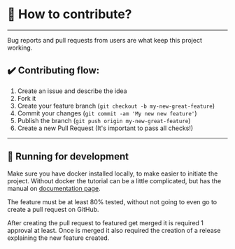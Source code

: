 <h1> 🤔 How to contribute? </h1>

---

Bug reports and pull requests from users are what keep this project working.

<h2>✔️ Contributing flow: </h2>

1. Create an issue and describe the idea
2. Fork it
3. Create your feature branch (`git checkout -b my-new-great-feature`)
4. Commit your changes (`git commit -am 'My new new feature'`)
5. Publish the branch (`git push origin my-new-great-feature`)
6. Create a new Pull Request (It's important to pass all checks!)

---

<h2>🏃 Running for development </h2>

Make sure you have docker installed locally, to make easier to initiate the project.
Without docker the tutorial can be a little complicated, but has the manual on [documentation page]().

The feature must be at least 80% tested, without not going to even go to create a pull request on GitHub.

After creating the pull request to featured get merged it is required 1 approval at least.
Once is merged it also required the creation of a release explaining the new feature created.


